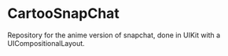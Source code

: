 # CartooSnapChat
Repository for the anime version of snapchat, done in UIKit with a UICompositionalLayout.
